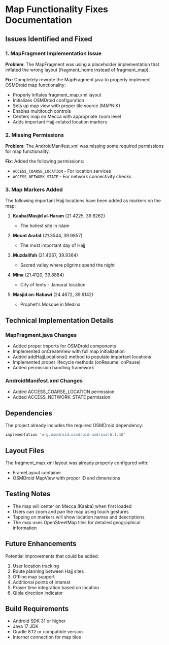 # Map Functionality Fixes Documentation

## Issues Identified and Fixed

### 1. MapFragment Implementation Issue
**Problem**: The MapFragment was using a placeholder implementation that inflated the wrong layout (fragment_home instead of fragment_map).

**Fix**: Completely rewrote the MapFragment.java to properly implement OSMDroid map functionality:
- Properly inflates fragment_map.xml layout
- Initializes OSMDroid configuration
- Sets up map view with proper tile source (MAPNIK)
- Enables multitouch controls
- Centers map on Mecca with appropriate zoom level
- Adds important Hajj-related location markers

### 2. Missing Permissions
**Problem**: The AndroidManifest.xml was missing some required permissions for map functionality.

**Fix**: Added the following permissions:
- `ACCESS_COARSE_LOCATION` - For location services
- `ACCESS_NETWORK_STATE` - For network connectivity checks

### 3. Map Markers Added
The following important Hajj locations have been added as markers on the map:

1. **Kaaba/Masjid al-Haram** (21.4225, 39.8262)
   - The holiest site in Islam
   
2. **Mount Arafat** (21.3544, 39.9857)
   - The most important day of Hajj
   
3. **Muzdalifah** (21.4067, 39.9364)
   - Sacred valley where pilgrims spend the night
   
4. **Mina** (21.4120, 39.8884)
   - City of tents - Jamarat location
   
5. **Masjid an-Nabawi** (24.4672, 39.6142)
   - Prophet's Mosque in Medina

## Technical Implementation Details

### MapFragment.java Changes
- Added proper imports for OSMDroid components
- Implemented onCreateView with full map initialization
- Added addHajjLocations() method to populate important locations
- Implemented proper lifecycle methods (onResume, onPause)
- Added permission handling framework

### AndroidManifest.xml Changes
- Added ACCESS_COARSE_LOCATION permission
- Added ACCESS_NETWORK_STATE permission

## Dependencies
The project already includes the required OSMDroid dependency:
```gradle
implementation 'org.osmdroid:osmdroid-android:6.1.10'
```

## Layout Files
The fragment_map.xml layout was already properly configured with:
- FrameLayout container
- OSMDroid MapView with proper ID and dimensions

## Testing Notes
- The map will center on Mecca (Kaaba) when first loaded
- Users can zoom and pan the map using touch gestures
- Tapping on markers will show location names and descriptions
- The map uses OpenStreetMap tiles for detailed geographical information

## Future Enhancements
Potential improvements that could be added:
1. User location tracking
2. Route planning between Hajj sites
3. Offline map support
4. Additional points of interest
5. Prayer time integration based on location
6. Qibla direction indicator

## Build Requirements
- Android SDK 31 or higher
- Java 17 JDK
- Gradle 8.12 or compatible version
- Internet connection for map tiles

